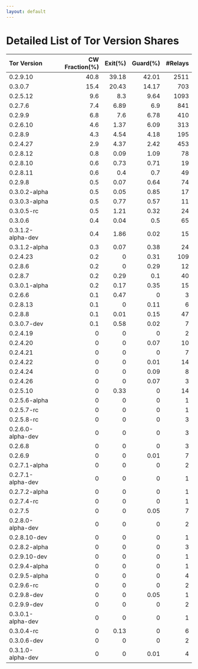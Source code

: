 ```yaml
---
layout: default
---
```



# Detailed List of Tor Version Shares

| Tor Version       |   CW Fraction(%) |   Exit(%) |   Guard(%) |   #Relays |
|:------------------|-----------------:|----------:|-----------:|----------:|
| 0.2.9.10          |             40.8 |     39.18 |      42.01 |      2511 |
| 0.3.0.7           |             15.4 |     20.43 |      14.17 |       703 |
| 0.2.5.12          |              9.6 |      8.3  |       9.64 |      1093 |
| 0.2.7.6           |              7.4 |      6.89 |       6.9  |       841 |
| 0.2.9.9           |              6.8 |      7.6  |       6.78 |       410 |
| 0.2.6.10          |              4.6 |      1.37 |       6.09 |       313 |
| 0.2.8.9           |              4.3 |      4.54 |       4.18 |       195 |
| 0.2.4.27          |              2.9 |      4.37 |       2.42 |       453 |
| 0.2.8.12          |              0.8 |      0.09 |       1.09 |        78 |
| 0.2.8.10          |              0.6 |      0.73 |       0.71 |        19 |
| 0.2.8.11          |              0.6 |      0.4  |       0.7  |        49 |
| 0.2.9.8           |              0.5 |      0.07 |       0.64 |        74 |
| 0.3.0.2-alpha     |              0.5 |      0.05 |       0.85 |        17 |
| 0.3.0.3-alpha     |              0.5 |      0.77 |       0.57 |        11 |
| 0.3.0.5-rc        |              0.5 |      1.21 |       0.32 |        24 |
| 0.3.0.6           |              0.4 |      0.04 |       0.5  |        65 |
| 0.3.1.2-alpha-dev |              0.4 |      1.86 |       0.02 |        15 |
| 0.3.1.2-alpha     |              0.3 |      0.07 |       0.38 |        24 |
| 0.2.4.23          |              0.2 |      0    |       0.31 |       109 |
| 0.2.8.6           |              0.2 |      0    |       0.29 |        12 |
| 0.2.8.7           |              0.2 |      0.29 |       0.1  |        40 |
| 0.3.0.1-alpha     |              0.2 |      0.17 |       0.35 |        15 |
| 0.2.6.6           |              0.1 |      0.47 |       0    |         3 |
| 0.2.8.13          |              0.1 |      0    |       0.11 |         6 |
| 0.2.8.8           |              0.1 |      0.01 |       0.15 |        47 |
| 0.3.0.7-dev       |              0.1 |      0.58 |       0.02 |         7 |
| 0.2.4.19          |              0   |      0    |       0    |         2 |
| 0.2.4.20          |              0   |      0    |       0.07 |        10 |
| 0.2.4.21          |              0   |      0    |       0    |         7 |
| 0.2.4.22          |              0   |      0    |       0.01 |        14 |
| 0.2.4.24          |              0   |      0    |       0.09 |         8 |
| 0.2.4.26          |              0   |      0    |       0.07 |         3 |
| 0.2.5.10          |              0   |      0.33 |       0    |        14 |
| 0.2.5.6-alpha     |              0   |      0    |       0    |         1 |
| 0.2.5.7-rc        |              0   |      0    |       0    |         1 |
| 0.2.5.8-rc        |              0   |      0    |       0    |         3 |
| 0.2.6.0-alpha-dev |              0   |      0    |       0    |         3 |
| 0.2.6.8           |              0   |      0    |       0    |         3 |
| 0.2.6.9           |              0   |      0    |       0.01 |         7 |
| 0.2.7.1-alpha     |              0   |      0    |       0    |         2 |
| 0.2.7.1-alpha-dev |              0   |      0    |       0    |         1 |
| 0.2.7.2-alpha     |              0   |      0    |       0    |         1 |
| 0.2.7.4-rc        |              0   |      0    |       0    |         1 |
| 0.2.7.5           |              0   |      0    |       0.05 |         7 |
| 0.2.8.0-alpha-dev |              0   |      0    |       0    |         2 |
| 0.2.8.10-dev      |              0   |      0    |       0    |         1 |
| 0.2.8.2-alpha     |              0   |      0    |       0    |         3 |
| 0.2.9.10-dev      |              0   |      0    |       0    |         1 |
| 0.2.9.4-alpha     |              0   |      0    |       0    |         1 |
| 0.2.9.5-alpha     |              0   |      0    |       0    |         4 |
| 0.2.9.6-rc        |              0   |      0    |       0    |         2 |
| 0.2.9.8-dev       |              0   |      0    |       0.05 |         1 |
| 0.2.9.9-dev       |              0   |      0    |       0    |         2 |
| 0.3.0.1-alpha-dev |              0   |      0    |       0    |         1 |
| 0.3.0.4-rc        |              0   |      0.13 |       0    |         6 |
| 0.3.0.6-dev       |              0   |      0    |       0    |         2 |
| 0.3.1.0-alpha-dev |              0   |      0    |       0.01 |         4 |